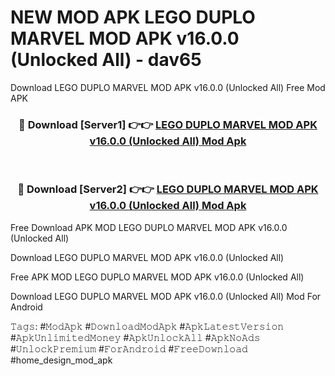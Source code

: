 # NEW MOD APK LEGO DUPLO MARVEL MOD APK v16.0.0 (Unlocked All) - dav65
Download LEGO DUPLO MARVEL MOD APK v16.0.0 (Unlocked All) Free Mod APK

<div align="center">
<h3>🔴 Download [Server1] 👉👉 <a href="https://apk-comot.site?title=LEGO_DUPLO_MARVEL_MOD_APK_v16.0.0_(Unlocked_All)">LEGO DUPLO MARVEL MOD APK v16.0.0 (Unlocked All) Mod Apk</a></h3><br>

<h3>🔴 Download [Server2] 👉👉 <a href="https://apk-comot.site?title=LEGO_DUPLO_MARVEL_MOD_APK_v16.0.0_(Unlocked_All)">LEGO DUPLO MARVEL MOD APK v16.0.0 (Unlocked All) Mod Apk</a></h3>
</div>


Free Download APK MOD LEGO DUPLO MARVEL MOD APK v16.0.0 (Unlocked All)

Download LEGO DUPLO MARVEL MOD APK v16.0.0 (Unlocked All) 

Free APK MOD LEGO DUPLO MARVEL MOD APK v16.0.0 (Unlocked All) 

Download LEGO DUPLO MARVEL MOD APK v16.0.0 (Unlocked All) Mod For Android

𝚃𝚊𝚐𝚜: #𝙼𝚘𝚍𝙰𝚙𝚔 #𝙳𝚘𝚠𝚗𝚕𝚘𝚊𝚍𝙼𝚘𝚍𝙰𝚙𝚔 #𝙰𝚙𝚔𝙻𝚊𝚝𝚎𝚜𝚝𝚅𝚎𝚛𝚜𝚒𝚘𝚗 #𝙰𝚙𝚔𝚄𝚗𝚕𝚒𝚖𝚒𝚝𝚎𝚍𝙼𝚘𝚗𝚎𝚢 #𝙰𝚙𝚔𝚄𝚗𝚕𝚘𝚌𝚔𝙰𝚕𝚕 #𝙰𝚙𝚔𝙽𝚘𝙰𝚍𝚜 #𝚄𝚗𝚕𝚘𝚌𝚔𝙿𝚛𝚎𝚖𝚒𝚞𝚖 #𝙵𝚘𝚛𝙰𝚗𝚍𝚛𝚘𝚒𝚍 #𝙵𝚛𝚎𝚎𝙳𝚘𝚠𝚗𝚕𝚘𝚊𝚍 #home_design_mod_apk